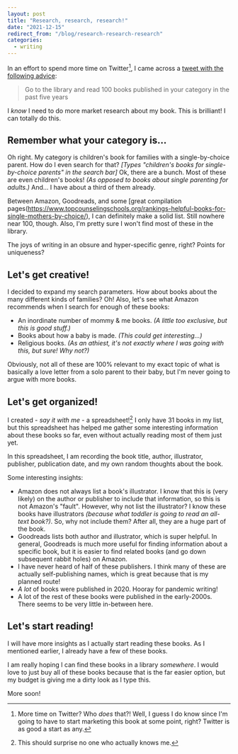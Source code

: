 ```yaml
---
layout: post
title: "Research, research, research!"
date: "2021-12-15"
redirect_from: "/blog/research-research-research"
categories:
  - writing
---
```


In an effort to spend more time on Twitter[^1], I came across a [tweet with the following advice](https://twitter.com/literaticat/status/1470448467063492611):

>  Go to the library and read 100 books published in your category in the past five years

I _know_ I need to do more market research about my book. This is brilliant! I can totally do this.

## Remember what your category is...

Oh right. My category is children's book for families with a single-by-choice parent. How do I even search for that? _[Types "children's books for single-by-choice parents" in the search bar]_ Ok, there are a bunch. Most of these are even children's books! _(As opposed to books about single parenting for adults.)_ And... I have about a third of them already. 

Between Amazon, Goodreads, and some [great compilation pages(https://www.topcounselingschools.org/rankings-helpful-books-for-single-mothers-by-choice/), I can definitely make a solid list. Still nowhere near 100, though. Also, I'm pretty sure I won't find most of these in the library.

The joys of writing in an obsure and hyper-specific genre, right? Points for uniqueness? 

## Let's get creative!

I decided to expand my search parameters. How about books about the many different kinds of families? Oh! Also, let's see what Amazon recommends when I search for enough of these books:

* An inordinate number of mommy & me books. _(A little too exclusive, but this is good stuff.)_
* Books about how a baby is made. _(This could get interesting...)_
* Religious books. _(As an athiest, it's not exactly where I was going with this, but sure! Why not?)_

Obviously, not all of these are 100% relevant to my exact topic of what is basically a love letter from a solo parent to their baby, but I'm never going to argue with more books.

## Let's get organized!

I created - _say it with me_ - a spreadsheet![^2] I only have 31 books in my list, but this spreadsheet has helped me gather some interesting information about these books so far, even without actually reading most of them just yet. 

In this spreadsheet, I am recording the book title, author, illustrator, publisher, publication date, and my own random thoughts about the book.

Some interesting insights:

* Amazon does not always list a book's illustrator. I know that this is (very likely) on the author or publisher to include that information, so this is not Amazon's "fault". However, why not list the illustrator? I know these books have illustrators _(because what toddler is going to read an all-text book?)_. So, why not include them? After all, they are a huge part of the book. 
* Goodreads lists both author and illustrator, which is super helpful. In general, Goodreads is much more useful for finding information about a specific book, but it is easier to find related books (and go down subsequent rabbit holes) on Amazon.
* I have never heard of half of these publishers. I think many of these are actually self-publishing names, which is great because that is my planned route!
* _A lot_ of books were published in 2020. Hooray for pandemic writing!
* A lot of the rest of these books were published in the early-2000s. There seems to be very little in-between here.

## Let's start reading!

I will have more insights as I actually start reading these books. As I mentioned earlier, I already have a few of these books.

I am really hoping I can find these books in a library _somewhere_. I would love to just buy all of these books because that is the far easier option, but my budget is giving me a dirty look as I type this.

More soon!



[^1]: More time on Twitter? Who _does_ that?! Well, I guess I do know since I'm going to have to start marketing this book at some point, right? Twitter is as good a start as any.
[^2]: This should surprise no one who actually knows me.
